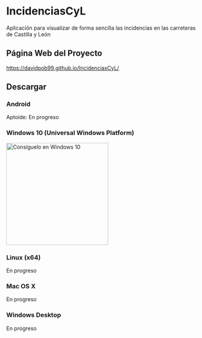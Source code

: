 # IncidenciasCyL
Aplicación para visualizar de forma sencilla las incidencias en las carreteras de Castilla y León
## Página Web del Proyecto
https://davidpob99.github.io/IncidenciasCyL/
## Descargar
### Android
Aptoide: En progreso
### Windows 10 (Universal Windows Platform)
<a href="https://www.microsoft.com/store/apps/9nblggh40gfz?ocid=badge"><img src="https://assets.windowsphone.com/781d478b-505e-4f0a-ba1a-b0d64f18bf8f/Spanish_Get_it_Win_10_InvariantCulture_Default.png" alt="Consíguelo en Windows 10" width="270px"/></a>
### Linux (x64)
En progreso
### Mac OS X
En progreso
### Windows Desktop
En progreso
